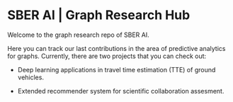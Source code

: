 # SBER AI | Graph Research Hub

Welcome to the graph research repo of SBER AI.

Here you can track our last contributions in the area of predictive analytics for graphs. Currently, there are two projects that you can check out:

- Deep learning applications in travel time estimation (TTE) of ground vehicles.

- Extended recommender system for scientific collaboration assesment.  